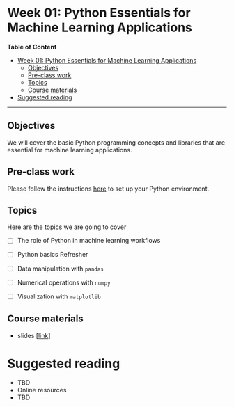 # Week 01: Python Essentials for Machine Learning Applications

**Table of Content**
- [Week 01: Python Essentials for Machine Learning Applications](#week-01-python-essentials-for-machine-learning-applications)
  - [Objectives](#objectives)
  - [Pre-class work](#pre-class-work)
  - [Topics](#topics)
  - [Course materials](#course-materials)
- [Suggested reading](#suggested-reading)

---
## Objectives
We will cover the basic Python programming concepts and libraries that are essential for machine learning applications.


## Pre-class work
Please follow the instructions [here](../../docs/environment.md) to set up your Python environment.


## Topics
Here are the topics we are going to cover
* [ ] The role of Python in machine learning workflows
* [ ] Python basics Refresher
* [ ] Data manipulation with `pandas`
* [ ] Numerical operations with `numpy`
* [ ] Visualization with `matplotlib`


## Course materials
* slides [[link](TBD)]

# Suggested reading
* TBD
* Online resources
* TBD